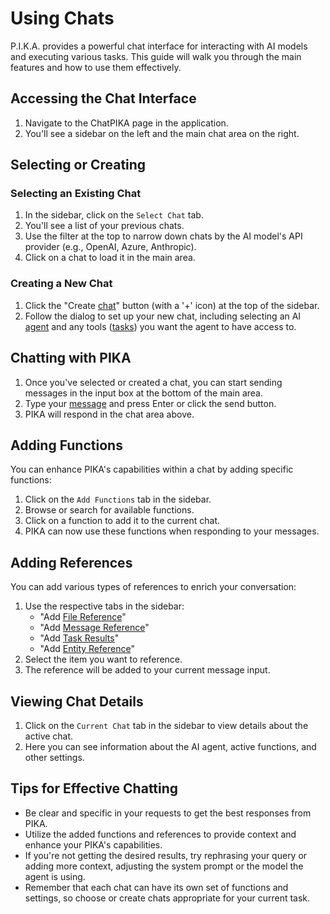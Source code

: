 # Using Chats

P.I.K.A. provides a powerful chat interface for interacting with AI models and executing various tasks. This guide will walk you through the main features and how to use them effectively.

## Accessing the Chat Interface

1. Navigate to the ChatPIKA page in the application.
2. You'll see a sidebar on the left and the main chat area on the right.

## Selecting or Creating

### Selecting an Existing Chat
1. In the sidebar, click on the `Select Chat` tab.
2. You'll see a list of your previous chats.
3. Use the filter at the top to narrow down chats by the AI model's API provider (e.g., OpenAI, Azure, Anthropic).
4. Click on a chat to load it in the main area.

### Creating a New Chat
1. Click the "Create [chat](/knowledgebase/chat)" button (with a '+' icon) at the top of the sidebar. 
2. Follow the dialog to set up your new chat, including selecting an AI [agent](/knowledgebase/agent) and any tools ([tasks](/knowledgebase/task)) you want the agent to have access to.

## Chatting with PIKA

1. Once you've selected or created a chat, you can start sending messages in the input box at the bottom of the main area.
2. Type your [message](/knowledgebase/message) and press Enter or click the send button.
3. PIKA will respond in the chat area above.

## Adding Functions

You can enhance PIKA's capabilities within a chat by adding specific functions:

1. Click on the `Add Functions` tab in the sidebar.
2. Browse or search for available functions.
3. Click on a function to add it to the current chat.
4. PIKA can now use these functions when responding to your messages.

## Adding References

You can add various types of references to enrich your conversation:

1. Use the respective tabs in the sidebar:
   - "Add [File Reference](/knowledgebase/file)"
   - "Add [Message Reference](/knowledgebase/message)"
   - "Add [Task Results](/knowledgebase/task_response)"
   - "Add [Entity Reference](/knowledgebase/entity_reference)"
2. Select the item you want to reference.
3. The reference will be added to your current message input.

## Viewing Chat Details

1. Click on the `Current Chat` tab in the sidebar to view details about the active chat.
2. Here you can see information about the AI agent, active functions, and other settings.

## Tips for Effective Chatting

- Be clear and specific in your requests to get the best responses from PIKA.
- Utilize the added functions and references to provide context and enhance your PIKA's capabilities.
- If you're not getting the desired results, try rephrasing your query or adding more context, adjusting the system prompt or the model the agent is using. 
- Remember that each chat can have its own set of functions and settings, so choose or create chats appropriate for your current task.